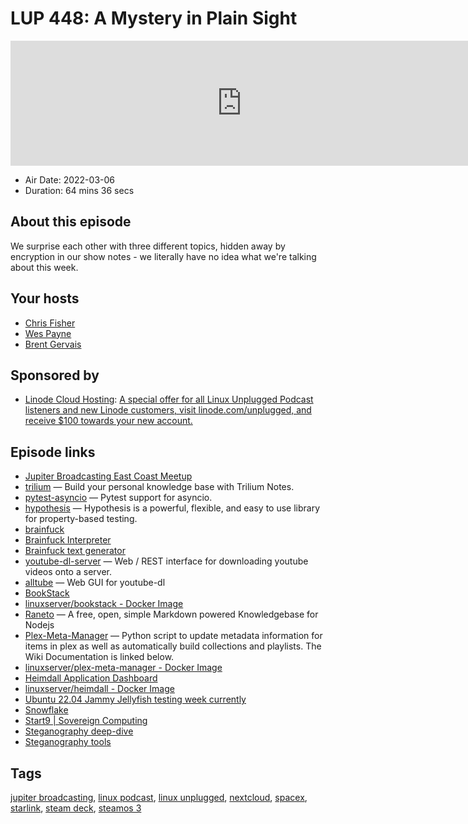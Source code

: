 # LUP 448: A Mystery in Plain Sight

<iframe src="https://player.fireside.fm/v2/RUkczH-V+o7i8yiaZ?theme=dark" width="740" height="200" frameborder="0" scrolling="no"></iframe>

* Air Date: 2022-03-06
* Duration: 64 mins 36 secs

## About this episode

We surprise each other with three different topics, hidden away by encryption in our show notes - we literally have no idea what we're talking about this week.

## Your hosts
* [Chris Fisher](https://linuxunplugged.com/hosts/chrislas)
* [Wes Payne](https://linuxunplugged.com/hosts/wes)
* [Brent Gervais](https://linuxunplugged.com/hosts/brent)

## Sponsored by

  * [Linode Cloud Hosting](https://linode.com/unplugged): [A special offer for all Linux Unplugged Podcast listeners and new Linode customers, visit linode.com/unplugged, and receive $100 towards your new account. ](https://linode.com/unplugged)



## Episode links

  * [Jupiter Broadcasting East Coast Meetup](https://www.meetup.com/jupiterbroadcasting/events/284291401/ "Jupiter Broadcasting East Coast Meetup")
  * [trilium](https://github.com/zadam/trilium "trilium") — Build your personal knowledge base with Trilium Notes.
  * [pytest-asyncio](https://github.com/pytest-dev/pytest-asyncio "pytest-asyncio") — Pytest support for asyncio.
  * [hypothesis](https://github.com/HypothesisWorks/hypothesis "hypothesis") — Hypothesis is a powerful, flexible, and easy to use library for property-based testing.
  * [brainfuck](https://esolangs.org/wiki/Brainfuck "brainfuck")
  * [Brainfuck Interpreter](https://copy.sh/brainfuck/ "Brainfuck Interpreter")
  * [Brainfuck text generator](https://copy.sh/brainfuck/text.html "Brainfuck text generator")
  * [youtube-dl-server](https://github.com/manbearwiz/youtube-dl-server "youtube-dl-server") — Web / REST interface for downloading youtube videos onto a server.
  * [alltube](https://github.com/Rudloff/alltube "alltube") — Web GUI for youtube-dl
  * [BookStack](https://www.bookstackapp.com/ "BookStack")
  * [linuxserver/bookstack - Docker Image](https://hub.docker.com/r/linuxserver/bookstack "linuxserver/bookstack - Docker Image")
  * [Raneto](http://raneto.com/ "Raneto") — A free, open, simple Markdown powered Knowledgebase for Nodejs
  * [Plex-Meta-Manager](https://github.com/meisnate12/Plex-Meta-Manager "Plex-Meta-Manager") — Python script to update metadata information for items in plex as well as automatically build collections and playlists. The Wiki Documentation is linked below.
  * [linuxserver/plex-meta-manager - Docker Image](https://hub.docker.com/r/linuxserver/plex-meta-manager "linuxserver/plex-meta-manager - Docker Image")
  * [Heimdall Application Dashboard](https://heimdall.site/ "Heimdall Application Dashboard")
  * [linuxserver/heimdall - Docker Image](https://hub.docker.com/r/linuxserver/heimdall "linuxserver/heimdall - Docker Image")
  * [Ubuntu 22.04 Jammy Jellyfish testing week currently](https://discourse.ubuntu.com/t/ubuntu-testing-week-march-3rd-10th/26999 "Ubuntu 22.04 Jammy Jellyfish testing week currently")
  * [Snowflake](https://snowflake.torproject.org/ "Snowflake")
  * [Start9 | Sovereign Computing](https://start9.com/latest/ "Start9 | Sovereign Computing")
  * [Steganography deep-dive](https://en.wikipedia.org/wiki/Steganography "Steganography deep-dive")
  * [Steganography tools](https://en.wikipedia.org/wiki/Steganography_tools "Steganography tools")



## Tags

[jupiter broadcasting](https://linuxunplugged.com/tags/jupiter%20broadcasting), [linux podcast](https://linuxunplugged.com/tags/linux%20podcast), [linux unplugged](https://linuxunplugged.com/tags/linux%20unplugged), [nextcloud](https://linuxunplugged.com/tags/nextcloud), [spacex](https://linuxunplugged.com/tags/spacex), [starlink](https://linuxunplugged.com/tags/starlink), [steam deck](https://linuxunplugged.com/tags/steam%20deck), [steamos 3](https://linuxunplugged.com/tags/steamos%203)